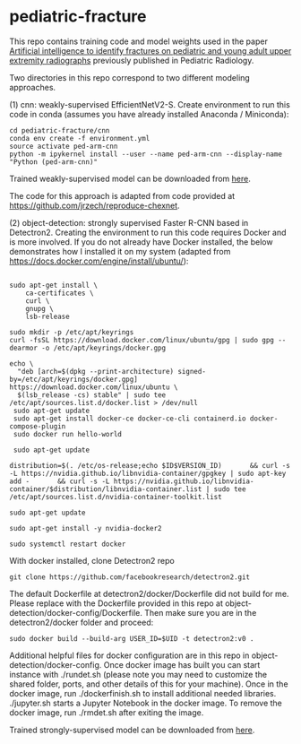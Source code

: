 # pediatric-fracture

This repo contains training code and model weights used in the paper [Artificial intelligence to identify fractures on pediatric and young adult upper extremity radiographs](https://pubmed.ncbi.nlm.nih.gov/37740031/) previously published in Pediatric Radiology.

Two directories in this repo correspond to two different modeling approaches.

(1) cnn: weakly-supervised EfficientNetV2-S. Create environment to run this code in conda (assumes you have already installed Anaconda / Miniconda):

```git clone https://www.github.com/jrzech/pediatric-fracture.git
cd pediatric-fracture/cnn
conda env create -f environment.yml
source activate ped-arm-cnn
python -m ipykernel install --user --name ped-arm-cnn --display-name "Python (ped-arm-cnn)"
```

Trained weakly-supervised model can be downloaded from [here](https://drive.google.com/file/d/1IrKFgroRTsw9kmOM2Llo_bQ211y1lISq/view?usp=sharing).


The code for this approach is adapted from code provided at https://github.com/jrzech/reproduce-chexnet.

(2) object-detection: strongly supervised Faster R-CNN based in Detectron2. Creating the environment to run this code requires Docker and is more involved. 
If you do not already have Docker installed, the below demonstrates how I installed it on my system (adapted from https://docs.docker.com/engine/install/ubuntu/): 

```sudo apt-get update

sudo apt-get install \
    ca-certificates \
    curl \
    gnupg \
    lsb-release
    
sudo mkdir -p /etc/apt/keyrings
curl -fsSL https://download.docker.com/linux/ubuntu/gpg | sudo gpg --dearmor -o /etc/apt/keyrings/docker.gpg

echo \
  "deb [arch=$(dpkg --print-architecture) signed-by=/etc/apt/keyrings/docker.gpg] https://download.docker.com/linux/ubuntu \
  $(lsb_release -cs) stable" | sudo tee /etc/apt/sources.list.d/docker.list > /dev/null
 sudo apt-get update
 sudo apt-get install docker-ce docker-ce-cli containerd.io docker-compose-plugin
 sudo docker run hello-world
 
 sudo apt-get update

distribution=$(. /etc/os-release;echo $ID$VERSION_ID)       && curl -s -L https://nvidia.github.io/libnvidia-container/gpgkey | sudo apt-key add -       && curl -s -L https://nvidia.github.io/libnvidia-container/$distribution/libnvidia-container.list | sudo tee /etc/apt/sources.list.d/nvidia-container-toolkit.list

sudo apt-get update

sudo apt-get install -y nvidia-docker2

sudo systemctl restart docker
```

With docker installed, clone Detectron2 repo
```
git clone https://github.com/facebookresearch/detectron2.git
```
The default Dockerfile at detectron2/docker/Dockerfile did not build for me. Please replace with the Dockerfile provided in this repo at object-detection/docker-config/Dockerfile. Then make sure you are in the detectron2/docker folder and proceed:

```
sudo docker build --build-arg USER_ID=$UID -t detectron2:v0 .
```

Additional helpful files for docker configuration are in this repo in object-detection/docker-config. Once docker image has built 
you can start instance with ./rundet.sh (please note you may need to customize the shared folder, ports, and other details of this for your machine).
Once in the docker image, run ./dockerfinish.sh to install additional needed libraries. 
./jupyter.sh starts a Jupyter Notebook in the docker image.
To remove the docker image, run ./rmdet.sh after exiting the image.

Trained strongly-supervised model can be downloaded from [here](https://drive.google.com/file/d/1pIz2gu8qqc6AeuLRn1yZ8iiAcqPI_npW/view?usp=sharing).

